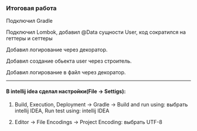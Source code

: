 ### Итоговая работа

Подключил Gradle

Подключил Lombok, добавил @Data сущности User, код сократился на геттеры и сеттеры

Добавил логирование через декоратор.

Добавил создание обьекта user через строитель.

Добавил логирование в файл через декоратор.

---

#### В intellij idea сделал настройки(File -> Settigs):

1. Build, Execution, Deployment -> Gradle -> Build and run using: выбрать intellij IDEA, Run test using: intellij IDEA

2. Editor -> File Encodings -> Project Encoding: выбрать UTF-8



